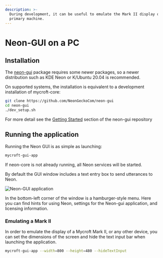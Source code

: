 ```yaml
---
description: >-
  During development, it can be useful to emulate the Mark II display on your
  primary machine.
---
```


# Neon-GUI on a PC

## Installation

The [neon-gui](https://github.com/NeonGeckoCom/neon-gui) package requires some newer packages, so a newer distribution such as KDE Neon or K/Ubuntu 20.04 is recommended.

On supported systems, the installation is equivalent to a development installation of mycroft-core:

```bash
git clone https://github.com/NeonGeckoCom/neon-gui
cd neon-gui
./dev_setup.sh
```

For more detail see the [Getting Started](https://github.com/NeonGeckoCom/neon-gui#getting-started) section of the neon-gui repository

## Running the application

Running the Neon GUI is as simple as launching:

```bash
mycroft-gui-app
```

If neon-core is not already running, all Neon services will be started.

By default the GUI window includes a text entry box to send utterances to Neon.

![Neon-GUI application](../../.gitbook/assets/mycroft-gui-screenshot.jpg)

In the bottom-left corner of the window is a hamburger-style menu. Here you can find hints for using Neon, settings for the Neon-gui application, and licensing information.

### Emulating a Mark II

In order to emulate the display of a Mycroft Mark II, or any other device, you can set the dimensions of the screen and hide the text input bar when launching the application.

```bash
mycroft-gui-app --width=800 --height=480 --hideTextInput
```
